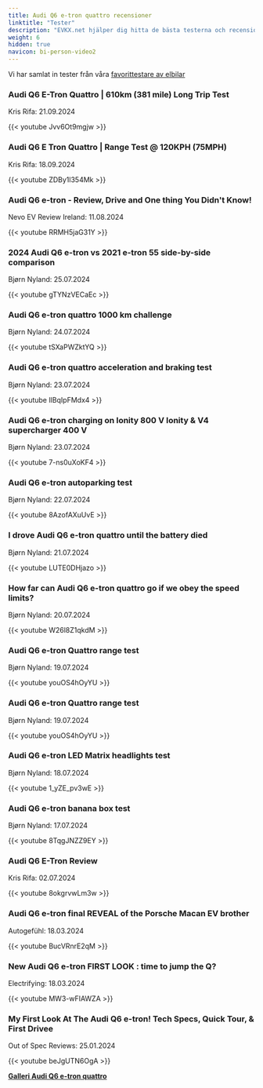 ```yaml
---
title: Audi Q6 e-tron quattro recensioner
linktitle: "Tester"
description: "EVKX.net hjälper dig hitta de bästa testerna och recensionerna av denna modell."
weight: 6
hidden: true
navicon: bi-person-video2
---
```

Vi har samlat in tester från våra [favorittestare av elbilar](../../../../../guides/evreviewers/)

<div class="container text-center shadow p-2 pe-4 mb-5 bg-body-tertiary rounded border">
<h3>Audi Q6 E-Tron Quattro | 610km (381 mile) Long Trip Test</h3>
<p>Kris Rifa: 21.09.2024</p>

{{< youtube Jvv6Ot9mgjw >}}

</div>
<div class="container text-center shadow p-2 pe-4 mb-5 bg-body-tertiary rounded border">
<h3>Audi Q6 E Tron Quattro | Range Test @ 120KPH (75MPH)</h3>
<p>Kris Rifa: 18.09.2024</p>

{{< youtube ZDBy1l354Mk >}}

</div>
<div class="container text-center shadow p-2 pe-4 mb-5 bg-body-tertiary rounded border">
<h3>Audi Q6 e-tron - Review, Drive and One thing You Didn't Know!</h3>
<p>Nevo EV Review Ireland: 11.08.2024</p>

{{< youtube RRMH5jaG31Y >}}

</div>
<div class="container text-center shadow p-2 pe-4 mb-5 bg-body-tertiary rounded border">
<h3>2024 Audi Q6 e-tron vs 2021 e-tron 55 side-by-side comparison</h3>
<p>Bjørn Nyland: 25.07.2024</p>

{{< youtube gTYNzVECaEc >}}

</div>
<div class="container text-center shadow p-2 pe-4 mb-5 bg-body-tertiary rounded border">
<h3>Audi Q6 e-tron quattro 1000 km challenge</h3>
<p>Bjørn Nyland: 24.07.2024</p>

{{< youtube tSXaPWZktYQ >}}

</div>
<div class="container text-center shadow p-2 pe-4 mb-5 bg-body-tertiary rounded border">
<h3>Audi Q6 e-tron quattro acceleration and braking test</h3>
<p>Bjørn Nyland: 23.07.2024</p>

{{< youtube lIBqIpFMdx4 >}}

</div>
<div class="container text-center shadow p-2 pe-4 mb-5 bg-body-tertiary rounded border">
<h3>Audi Q6 e-tron charging on Ionity 800 V Ionity & V4 supercharger 400 V</h3>
<p>Bjørn Nyland: 23.07.2024</p>

{{< youtube 7-ns0uXoKF4 >}}

</div>
<div class="container text-center shadow p-2 pe-4 mb-5 bg-body-tertiary rounded border">
<h3>Audi Q6 e-tron autoparking test</h3>
<p>Bjørn Nyland: 22.07.2024</p>

{{< youtube 8AzofAXuUvE >}}

</div>
<div class="container text-center shadow p-2 pe-4 mb-5 bg-body-tertiary rounded border">
<h3>I drove Audi Q6 e-tron quattro until the battery died</h3>
<p>Bjørn Nyland: 21.07.2024</p>

{{< youtube LUTE0DHjazo >}}

</div>
<div class="container text-center shadow p-2 pe-4 mb-5 bg-body-tertiary rounded border">
<h3>How far can Audi Q6 e-tron quattro go if we obey the speed limits?</h3>
<p>Bjørn Nyland: 20.07.2024</p>

{{< youtube W26l8Z1qkdM >}}

</div>
<div class="container text-center shadow p-2 pe-4 mb-5 bg-body-tertiary rounded border">
<h3>Audi Q6 e-tron Quattro range test</h3>
<p>Bjørn Nyland: 19.07.2024</p>

{{< youtube youOS4hOyYU >}}

</div>
<div class="container text-center shadow p-2 pe-4 mb-5 bg-body-tertiary rounded border">
<h3>Audi Q6 e-tron Quattro range test</h3>
<p>Bjørn Nyland: 19.07.2024</p>

{{< youtube youOS4hOyYU >}}

</div>
<div class="container text-center shadow p-2 pe-4 mb-5 bg-body-tertiary rounded border">
<h3>Audi Q6 e-tron LED Matrix headlights test</h3>
<p>Bjørn Nyland: 18.07.2024</p>

{{< youtube 1_yZE_pv3wE >}}

</div>
<div class="container text-center shadow p-2 pe-4 mb-5 bg-body-tertiary rounded border">
<h3>Audi Q6 e-tron banana box test</h3>
<p>Bjørn Nyland: 17.07.2024</p>

{{< youtube 8TqgJNZZ9EY >}}

</div>
<div class="container text-center shadow p-2 pe-4 mb-5 bg-body-tertiary rounded border">
<h3>Audi Q6 E-Tron Review</h3>
<p>Kris Rifa: 02.07.2024</p>

{{< youtube 8okgrvwLm3w >}}

</div>
<div class="container text-center shadow p-2 pe-4 mb-5 bg-body-tertiary rounded border">
<h3>Audi Q6 e-tron final REVEAL of the Porsche Macan EV brother</h3>
<p>Autogefühl: 18.03.2024</p>

{{< youtube BucVRnrE2qM >}}

</div>
<div class="container text-center shadow p-2 pe-4 mb-5 bg-body-tertiary rounded border">
<h3>New Audi Q6 e-tron FIRST LOOK : time to jump the Q?</h3>
<p>Electrifying: 18.03.2024</p>

{{< youtube MW3-wFIAWZA >}}

</div>
<div class="container text-center shadow p-2 pe-4 mb-5 bg-body-tertiary rounded border">
<h3>My First Look At The Audi Q6 e-tron! Tech Specs, Quick Tour, & First Drivee</h3>
<p>Out of Spec Reviews: 25.01.2024</p>

{{< youtube beJgUTN6OgA >}}

</div>
<div class="mt-3 mb-3">
<a href="../gallery/" class="text-decoration-none text-black">
<strong><i class="bi-arrow-left"></i>Galleri  </strong>
</a>
<a href="../" class="text-decoration-none text-black float-end">
<strong>Audi Q6 e-tron quattro <i class="bi-arrow-right"></i></strong>
</a>
</div>

